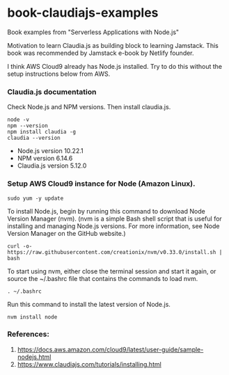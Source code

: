 # book-claudiajs-examples
Book examples from "Serverless Applications with Node.js"
<br>

Motivation to learn Claudia.js as building block to learning Jamstack.  This book was recommended by Jamstack e-book by Netlify founder.
<br>

I think AWS Cloud9 already has Node.js installed.  Try to do this without the setup instructions below from AWS.  

### Claudia.js documentation

Check Node.js and NPM versions.  Then install claudia.js.
```
node -v
npm --version
npm install claudia -g
claudia --version
```
* Node.js version 10.22.1
* NPM version 6.14.6
* Claudia.js version 5.12.0

### Setup AWS Cloud9 instance for Node (Amazon Linux).

```
sudo yum -y update
```

To install Node.js, begin by running this command to download Node Version Manager (nvm). (nvm is a simple Bash shell script that is useful for installing and managing Node.js versions. For more information, see Node Version Manager on the GitHub website.) 
```
curl -o- https://raw.githubusercontent.com/creationix/nvm/v0.33.0/install.sh | bash
```

To start using nvm, either close the terminal session and start it again, or source the ~/.bashrc file that contains the commands to load nvm. 
```
. ~/.bashrc
```

Run this command to install the latest version of Node.js.
```
nvm install node
```

### References:
1. https://docs.aws.amazon.com/cloud9/latest/user-guide/sample-nodejs.html
1. https://www.claudiajs.com/tutorials/installing.html
